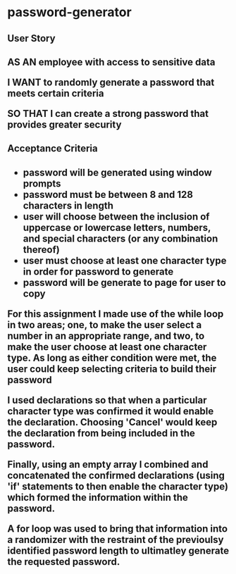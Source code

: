 # password-generator

<h2>User Story<h2>

AS AN employee with access to sensitive data

I WANT to randomly generate a password that meets certain criteria

SO THAT I can create a strong password that provides greater security

  
<h2>Acceptance Criteria<h2>
    
* password will be generated using window prompts
* password must be between 8 and 128 characters in length
* user will choose between the inclusion of uppercase or lowercase letters, numbers, and special characters (or any combination thereof)
* user must choose at least one character type in order for password to generate
* password will be generate to page for user to copy

For this assignment I made use of the while loop in two areas; one, to make the user select a number in an appropriate range, and two, to make the user choose at least one character type. As long as either condition were met, the user could keep selecting criteria to build their password

I used declarations so that when a particular character type was confirmed it would enable the declaration. Choosing 'Cancel' would keep the declaration from being included in the password.

Finally, using an empty array I combined and concatenated the confirmed declarations (using 'if' statements to then enable the character type) which formed the information within the password.

A for loop was used to bring that information into a randomizer with the restraint of the previoulsy identified password length to ultimatley generate the requested password.


